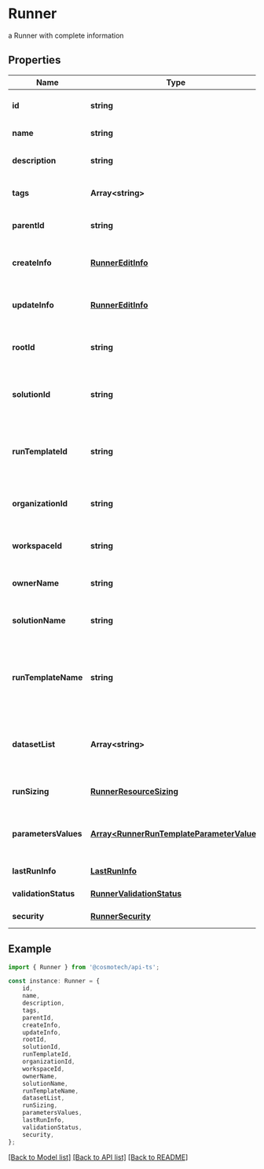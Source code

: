 # Runner

a Runner with complete information

## Properties

Name | Type | Description | Notes
------------ | ------------- | ------------- | -------------
**id** | **string** | the Runner unique identifier | [readonly] [default to undefined]
**name** | **string** | the Runner name | [default to undefined]
**description** | **string** | the Runner description | [optional] [default to undefined]
**tags** | **Array&lt;string&gt;** | the list of tags | [optional] [default to undefined]
**parentId** | **string** | the Runner parent id | [optional] [default to undefined]
**createInfo** | [**RunnerEditInfo**](RunnerEditInfo.md) | The details of the Runner creation | [default to undefined]
**updateInfo** | [**RunnerEditInfo**](RunnerEditInfo.md) | The details of the Runner last update | [default to undefined]
**rootId** | **string** | the runner root id | [optional] [readonly] [default to undefined]
**solutionId** | **string** | the Solution Id associated with this Runner | [readonly] [default to undefined]
**runTemplateId** | **string** | the Solution Run Template Id associated with this Runner | [default to undefined]
**organizationId** | **string** | the associated Organization Id | [readonly] [default to undefined]
**workspaceId** | **string** | the associated Workspace Id | [readonly] [default to undefined]
**ownerName** | **string** | the name of the owner | [readonly] [default to undefined]
**solutionName** | **string** | the Solution name | [optional] [readonly] [default to undefined]
**runTemplateName** | **string** | the Solution Run Template name associated with this Runner | [optional] [readonly] [default to undefined]
**datasetList** | **Array&lt;string&gt;** | the list of Dataset Id associated to this Runner Run Template | [default to undefined]
**runSizing** | [**RunnerResourceSizing**](RunnerResourceSizing.md) |  | [optional] [default to undefined]
**parametersValues** | [**Array&lt;RunnerRunTemplateParameterValue&gt;**](RunnerRunTemplateParameterValue.md) | the list of Solution Run Template parameters values | [default to undefined]
**lastRunInfo** | [**LastRunInfo**](LastRunInfo.md) |  | [default to undefined]
**validationStatus** | [**RunnerValidationStatus**](RunnerValidationStatus.md) |  | [default to undefined]
**security** | [**RunnerSecurity**](RunnerSecurity.md) |  | [default to undefined]

## Example

```typescript
import { Runner } from '@cosmotech/api-ts';

const instance: Runner = {
    id,
    name,
    description,
    tags,
    parentId,
    createInfo,
    updateInfo,
    rootId,
    solutionId,
    runTemplateId,
    organizationId,
    workspaceId,
    ownerName,
    solutionName,
    runTemplateName,
    datasetList,
    runSizing,
    parametersValues,
    lastRunInfo,
    validationStatus,
    security,
};
```

[[Back to Model list]](../README.md#documentation-for-models) [[Back to API list]](../README.md#documentation-for-api-endpoints) [[Back to README]](../README.md)
